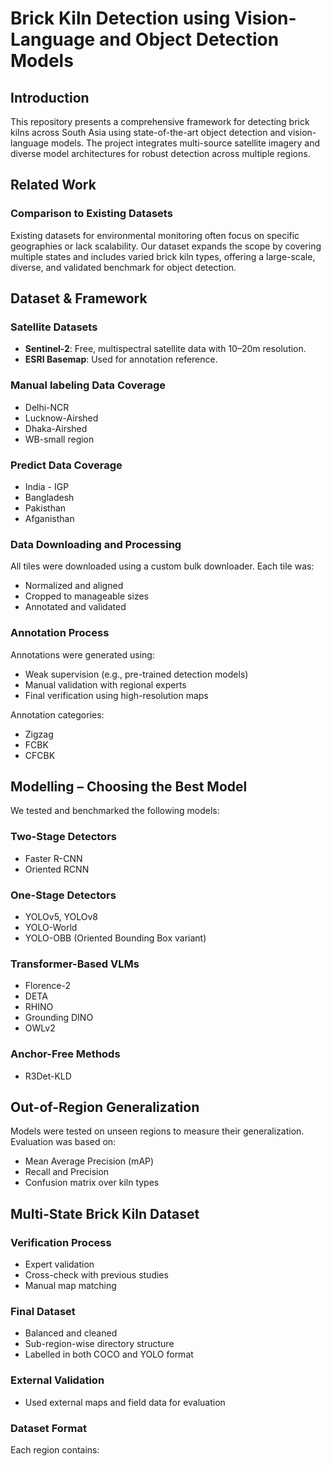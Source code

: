 # Brick Kiln Detection using Vision-Language and Object Detection Models

## Introduction

This repository presents a comprehensive framework for detecting brick kilns across South Asia using state-of-the-art object detection and vision-language models. The project integrates multi-source satellite imagery and diverse model architectures for robust detection across multiple regions.

## Related Work

### Comparison to Existing Datasets

Existing datasets for environmental monitoring often focus on specific geographies or lack scalability. Our dataset expands the scope by covering multiple states and includes varied brick kiln types, offering a large-scale, diverse, and validated benchmark for object detection.

## Dataset & Framework

### Satellite Datasets
- **Sentinel-2**: Free, multispectral satellite data with 10–20m resolution.
- **ESRI Basemap**: Used for annotation reference.

### Manual labeling Data Coverage
- Delhi-NCR
- Lucknow-Airshed
- Dhaka-Airshed
- WB-small region

### Predict Data Coverage

- India - IGP
- Bangladesh
- Pakisthan
- Afganisthan

### Data Downloading and Processing
All tiles were downloaded using a custom bulk downloader. Each tile was:
- Normalized and aligned
- Cropped to manageable sizes
- Annotated and validated

### Annotation Process
Annotations were generated using:
- Weak supervision (e.g., pre-trained detection models)
- Manual validation with regional experts
- Final verification using high-resolution maps

Annotation categories:
- Zigzag
- FCBK 
- CFCBK 

## Modelling – Choosing the Best Model

We tested and benchmarked the following models:

### Two-Stage Detectors
- Faster R-CNN
- Oriented RCNN

### One-Stage Detectors
- YOLOv5, YOLOv8
- YOLO-World
- YOLO-OBB (Oriented Bounding Box variant)

### Transformer-Based VLMs
- Florence-2
- DETA
- RHINO
- Grounding DINO
- OWLv2

### Anchor-Free Methods
- R3Det-KLD

## Out-of-Region Generalization

Models were tested on unseen regions to measure their generalization. Evaluation was based on:
- Mean Average Precision (mAP)
- Recall and Precision
- Confusion matrix over kiln types

## Multi-State Brick Kiln Dataset

### Verification Process
- Expert validation
- Cross-check with previous studies
- Manual map matching

### Final Dataset
- Balanced and cleaned
- Sub-region-wise directory structure
- Labelled in both COCO and YOLO format

### External Validation
- Used external maps and field data for evaluation

### Dataset Format
Each region contains:
